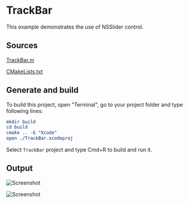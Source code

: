 # TrackBar

This example demonstrates the use of NSSlider control.

## Sources

[TrackBar.m](TrackBar.m)

[CMakeLists.txt](CMakeLists.txt)

## Generate and build

To build this project, open "Terminal", go to your project folder and type following lines:

``` cmake
mkdir build
cd build
cmake .. -G "Xcode"
open ./TrackBar.xcodeproj
```

Select `TrackBar` project and type Cmd+R to build and run it.

## Output

![Screenshot](../../../docs/Pictures/TrackBar.png)

![Screenshot](../../../docs/Pictures/TrackBarDark.png)
